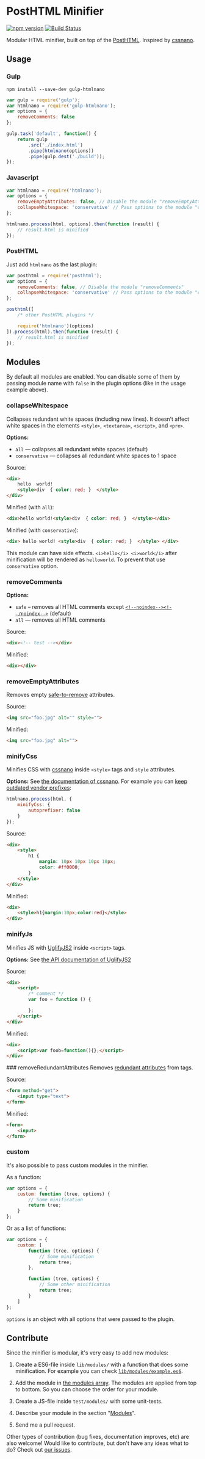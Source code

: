 # PostHTML Minifier
[![npm version](https://badge.fury.io/js/htmlnano.svg)](http://badge.fury.io/js/htmlnano)
[![Build Status](https://travis-ci.org/maltsev/htmlnano.svg?branch=master)](https://travis-ci.org/maltsev/htmlnano)

Modular HTML minifier, built on top of the [PostHTML](https://github.com/posthtml/posthtml). Inspired by [cssnano](http://cssnano.co/).




## Usage

### Gulp
```
npm install --save-dev gulp-htmlnano
```

```js
var gulp = require('gulp');
var htmlnano = require('gulp-htmlnano');
var options = {
    removeComments: false
};

gulp.task('default', function() {
    return gulp
        .src('./index.html')
        .pipe(htmlnano(options))
        .pipe(gulp.dest('./build'));
});
```


### Javascript
```js
var htmlnano = require('htmlnano');
var options = {
    removeEmptyAttributes: false, // Disable the module "removeEmptyAttributes"
    collapseWhitespace: 'conservative' // Pass options to the module "collapseWhitespace"
};

htmlnano.process(html, options).then(function (result) {
    // result.html is minified
});
```


### PostHTML
Just add `htmlnano` as the last plugin:
```js
var posthtml = require('posthtml');
var options = {
    removeComments: false, // Disable the module "removeComments"
    collapseWhitespace: 'conservative' // Pass options to the module "collapseWhitespace"
};

posthtml([
    /* other PostHTML plugins */

    require('htmlnano')(options)
]).process(html).then(function (result) {
    // result.html is minified
});
```




## Modules
By default all modules are enabled. You can disable some of them by passing module name with `false`
in the plugin options (like in the usage example above).


### collapseWhitespace
Collapses redundant white spaces (including new lines). It doesn’t affect white spaces in the elements `<style>`, `<textarea>`, `<script>`, and `<pre>`.

**Options:**
- `all` — collapses all redundant white spaces (default)
- `conservative` — collapses all redundant white spaces to 1 space

Source:
```html
<div>
    hello  world!
    <style>div  { color: red; }  </style>
</div>
```

Minified (with `all`):
```html
<div>hello world!<style>div  { color: red; }  </style></div>
```

Minified (with `conservative`):
```html
<div> hello world! <style>div  { color: red; }  </style> </div>
```

This module can have side effects.
`<i>hello</i> <i>world</i>` after minification will be rendered as `helloworld`.
To prevent that use `conservative` option.



### removeComments
**Options:**
- `safe` – removes all HTML comments except [`<!--noindex--><!--/noindex-->`](https://yandex.com/support/webmaster/controlling-robot/html.xml) (default)
- `all` — removes all HTML comments

Source:
```html
<div><!-- test --></div>
```

Minified:
```html
<div></div>
```


### removeEmptyAttributes
Removes empty [safe-to-remove](https://github.com/maltsev/htmlnano/blob/master/lib/modules/removeEmptyAttributes.es6) attributes.

Source:
```html
<img src="foo.jpg" alt="" style="">
```

Minified:
```html
<img src="foo.jpg" alt="">
```




### minifyCss
Minifies CSS with [cssnano](http://cssnano.co/) inside `<style>` tags and `style` attributes.

**Options:**
See [the documentation of cssnano](http://cssnano.co/optimisations/).
For example you can [keep outdated vendor prefixes](http://cssnano.co/optimisations/#discard-outdated-vendor-prefixes):
```js
htmlnano.process(html, {
    minifyCss: {
        autoprefixer: false
    }
});
```

Source:
```html
<div>
    <style>
        h1 {
            margin: 10px 10px 10px 10px;
            color: #ff0000;
        }
    </style>
</div>
```

Minified:
```html
<div>
    <style>h1{margin:10px;color:red}</style>
</div>
```




### minifyJs
Minifies JS with [UglifyJS2](https://github.com/mishoo/UglifyJS2) inside `<script>` tags.

**Options:**
See [the API documentation of UglifyJS2](https://github.com/mishoo/UglifyJS2#api-reference)

Source:
```html
<div>
    <script>
        /* comment */
        var foo = function () {

        };
    </script>
</div>
```

Minified:
```html
<div>
    <script>var foob=function(){};</script>
</div>
```




### removeRedundantAttributes
Removes [redundant attributes](https://github.com/maltsev/htmlnano/blob/dev/lib/modules/removeRedundantAttributes.es6) from tags.

Source:
```html
<form method="get">
    <input type="text">
</form>
```

Minified:
```html
<form>
    <input>
</form>
```




### custom
It's also possible to pass custom modules in the minifier.

As a function:
```js
var options = {
    custom: function (tree, options) {
        // Some minification
        return tree;
    }
};
```

Or as a list of functions:
```js
var options = {
    custom: [
        function (tree, options) {
            // Some minification
            return tree;
        },

        function (tree, options) {
            // Some other minification
            return tree;
        }
    ]
};
```

`options` is an object with all options that were passed to the plugin.




## Contribute
Since the minifier is modular, it's very easy to add new modules:

1. Create a ES6-file inside `lib/modules/` with a function that does some minification. For example you can check [`lib/modules/example.es6`](https://github.com/maltsev/htmlnano/blob/master/lib/modules/example.es6).

2. Add the module in [the modules array](https://github.com/maltsev/htmlnano/blob/master/lib/htmlnano.es6#L5). The modules are applied from top to bottom. So you can choose the order for your module.

3. Create a JS-file inside `test/modules/` with some unit-tests.

4. Describe your module in the section "[Modules](https://github.com/maltsev/htmlnano/blob/master/README.md#modules)".

5. Send me a pull request.


Other types of contribution (bug fixes, documentation improves, etc) are also welcome!
Would like to contribute, but don't have any ideas what to do? Check out [our issues](https://github.com/maltsev/htmlnano/labels/help%20wanted).
